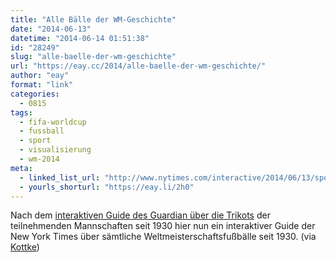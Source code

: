 ```yaml
---
title: "Alle Bälle der WM-Geschichte"
date: "2014-06-13"
datetime: "2014-06-14 01:51:38"
id: "28249"
slug: "alle-baelle-der-wm-geschichte"
url: "https://eay.cc/2014/alle-baelle-der-wm-geschichte/"
author: "eay"
format: "link"
categories:
  - 0815
tags:
  - fifa-worldcup
  - fussball
  - sport
  - visualisierung
  - wm-2014
meta:
  - linked_list_url: "http://www.nytimes.com/interactive/2014/06/13/sports/worldcup/world-cup-balls.html"
  - yourls_shorturl: "https://eay.li/2h0"
---
```


Nach dem [interaktiven Guide des Guardian über die Trikots](//eay.cc/2014/alle-trikots-der-wm-geschichte/) der teilnehmenden Mannschaften seit 1930 hier nun ein interaktiver Guide der New York Times über sämtliche Weltmeisterschaftsfußbälle seit 1930. (via [Kottke](http://kottke.org/14/06/world-cup-balls-1930-2014))
